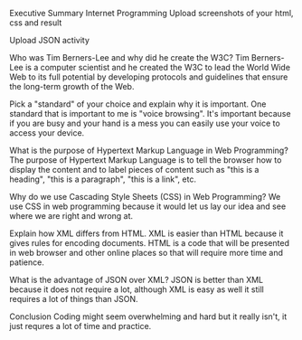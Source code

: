 Executive Summary
Internet Programming
Upload screenshots of your html, css and result

Upload JSON activity

Who was Tim Berners-Lee and why did he create the W3C?
Tim Berners-Lee is a computer scientist and he created the W3C to lead the World Wide Web to its full potential by developing protocols and guidelines that ensure the long-term growth of the Web.

Pick a "standard" of your choice and explain why it is important.
One standard that is important to me is "voice browsing". It's important because if you are busy and your hand is a mess you can easily use your voice to access your device. 

What is the purpose of Hypertext Markup Language in Web Programming?
The purpose of Hypertext Markup Language is to tell the browser how to display the content and to label pieces of content such as "this is a heading", "this is a paragraph", "this is a link", etc. 

Why do we use Cascading Style Sheets (CSS) in Web Programming?
We use CSS in web programming because it would let us lay our idea and see where we are right and wrong at.

Explain how XML differs from HTML.
XML is easier than HTML because it gives rules for encoding documents. HTML is a code that will be presented in web browser and other online places so that will require more time and patience.

What is the advantage of JSON over XML?
JSON is better than XML because it does not require a lot, although XML is easy as well it still requires a lot of things than JSON.

Conclusion
Coding might seem overwhelming and hard but it really isn't, it just requres a lot of time and practice.
